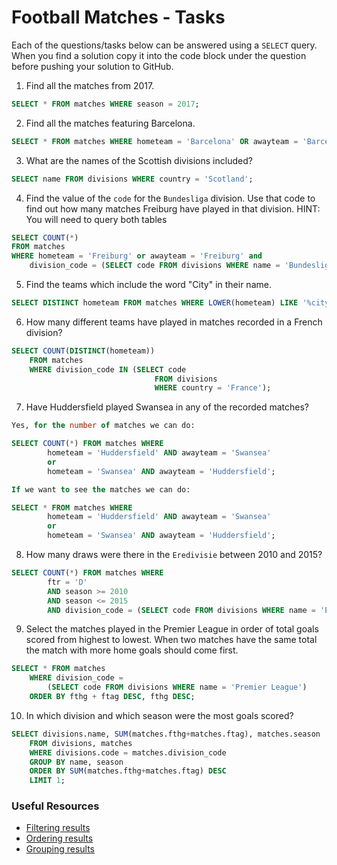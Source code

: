 # Football Matches - Tasks

Each of the questions/tasks below can be answered using a `SELECT` query. When you find a solution copy it into the code block under the question before pushing your solution to GitHub.

1) Find all the matches from 2017.

```sql
SELECT * FROM matches WHERE season = 2017;
```

2) Find all the matches featuring Barcelona.

```sql
SELECT * FROM matches WHERE hometeam = 'Barcelona' OR awayteam = 'Barcelona';
```

3) What are the names of the Scottish divisions included?

```sql
SELECT name FROM divisions WHERE country = 'Scotland';
```

4) Find the value of the `code` for the `Bundesliga` division. Use that code to find out how many matches Freiburg have played in that division. HINT: You will need to query both tables

```sql
SELECT COUNT(*)
FROM matches
WHERE hometeam = 'Freiburg' or awayteam = 'Freiburg' and
    division_code = (SELECT code FROM divisions WHERE name = 'Bundesliga');
```

5) Find the teams which include the word "City" in their name. 

```sql
SELECT DISTINCT hometeam FROM matches WHERE LOWER(hometeam) LIKE '%city%';
```

6) How many different teams have played in matches recorded in a French division?

```sql
SELECT COUNT(DISTINCT(hometeam)) 
	FROM matches 
	WHERE division_code IN (SELECT code
								FROM divisions
								WHERE country = 'France');
```

7) Have Huddersfield played Swansea in any of the recorded matches?

```sql
Yes, for the number of matches we can do:

SELECT COUNT(*) FROM matches WHERE 
		hometeam = 'Huddersfield' AND awayteam = 'Swansea'
		or
		hometeam = 'Swansea' AND awayteam = 'Huddersfield';

If we want to see the matches we can do:

SELECT * FROM matches WHERE 
		hometeam = 'Huddersfield' AND awayteam = 'Swansea'
		or
		hometeam = 'Swansea' AND awayteam = 'Huddersfield';
```

8) How many draws were there in the `Eredivisie` between 2010 and 2015?

```sql
SELECT COUNT(*) FROM matches WHERE 
		ftr = 'D'
		AND season >= 2010
		AND season <= 2015
		AND division_code = (SELECT code FROM divisions WHERE name = 'Eredivisie');
```

9) Select the matches played in the Premier League in order of total goals scored from highest to lowest. When two matches have the same total the match with more home goals should come first.

```sql
SELECT * FROM matches 
	WHERE division_code = 
		(SELECT code FROM divisions WHERE name = 'Premier League')
	ORDER BY fthg + ftag DESC, fthg DESC;
```

10) In which division and which season were the most goals scored?

```sql
SELECT divisions.name, SUM(matches.fthg+matches.ftag), matches.season 
    FROM divisions, matches 
    WHERE divisions.code = matches.division_code 
    GROUP BY name, season
    ORDER BY SUM(matches.fthg+matches.ftag) DESC
    LIMIT 1;
```

### Useful Resources

- [Filtering results](https://www.w3schools.com/sql/sql_where.asp)
- [Ordering results](https://www.w3schools.com/sql/sql_orderby.asp)
- [Grouping results](https://www.w3schools.com/sql/sql_groupby.asp)